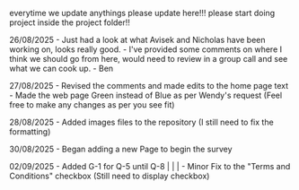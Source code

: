 everytime we update anythings please update here!!!
please start doing project inside the project folder!!

26/08/2025  - Just had a look at what Avisek and Nicholas have been working on, looks really good.
            - I've provided some comments on where I think we should go from here, would need to review in a group call and see what we can cook up.
                - Ben

27/08/2025  - Revised the comments and made edits to the home page text
            - Made the web page Green instead of Blue as per Wendy's request (Feel free to make any changes as per you see fit)

28/08/2025  - Added images files to the repository (I still need to fix the formatting)

30/08/2025  - Began adding a new Page to begin the survey

02/09/2025  - Added G-1 for Q-5 until Q-8
|   |   |   - Minor Fix to the "Terms and Conditions" checkbox (Still need to display checkbox)